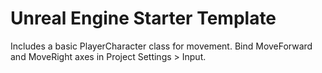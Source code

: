 # Unreal Engine Starter Template
Includes a basic PlayerCharacter class for movement.
Bind MoveForward and MoveRight axes in Project Settings > Input.

